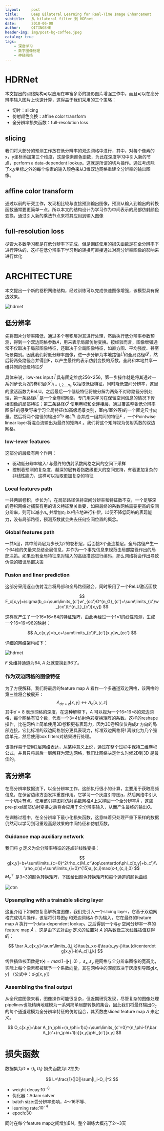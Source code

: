 ```yaml
---
layout:     post
title:      Deep Bilateral Learning for Real-Time Image Enhancement 
subtitle:   从 bilateral filter 到 HDRnet
date:       2018-06-08
author:     QITINGSHE
header-img: img/post-bg-coffee.jpeg
catalog: true
tags:
    - 深度学习
    - 数字图像处理
    - 神经网络
---
```


# HDRNet

本文提出的网络架构可以应用在丰富多彩的摄影图片增强工作中，而且可以在高分辨率输入图片上快速计算，这得益于我们采用的三个策略：

- 切片：slicing
- 仿射颜色变换：affine color transform
- 全分辨率损失函数：full-resolution loss

## slicing

我们将大部分的预测工作放在低分辨率的双边网格中进行，其中，对每个像素的x，y坐标添加第三个维度，这是像素颜色函数，为此在深度学习中引入新的节点，perform a data-dependent lookup。这就是所谓的切片操作。通过考虑除了x,y坐标之外的每个像素的输入颜色来从3维双边网格重建全分辨率的输出图像。

## affine color transform

通过以前的研究工作，发现相比较与直接预测输出图像，预测从输入到输出的转换函数通常要更简单一点。所以本文的结构设计为学习作为中间表示的局部仿射颜色变换，通过引入新的乘法节点来将其应用到输入图像

## full-resolution loss

尽管大多数学习都是在低分辨率下完成，但是训练使用的损失函数是在全分辨率下进行评估的，这样在低分辨率下学习到的转换可直接通过对高分辨率图像的影响来进行优化

# ARCHITECTURE

本文提出一个新的卷积网络结构，经过训练可以完成快速图像增强，该模型具有保边效果。

![hdrnet](https://github.com/Qitingshe/Qitingshe.github.io/raw/master/_posts/assets/hdrnet.png)

## 低分辨率

先将图片分辨率降低，通过多个卷积层对其进行处理，然后执行低分辨率参数预测，得到一个双边网格参数$A$，用来表示局部仿射变换。按经验而言，图像增强通常不仅取决于局部图像特征，还取决于全局图像特征，如直方图、平均强度、甚至场景类别。因此我们将低分辨率图像，进一步分解为本地路径$L^i$和全局路径$G^i$，然后将两条路径合并得到$F$，以产生最终的表示仿射变换的系数。全局和本地共享一组共同的低级特征$S^i$

具体来说，low-res input $\bar I$ 具有固定维度256×256，第一步操作就是将其通过一系列步长为2的卷积层$(S^i)_{i=1,2....n_s}$ 以抽取低级特征，同时降低空间分辨率，这里的激活函数为ReLU。之后最后一个低级特征将被分解为两条不对称路径分别处理，第一条路径$L^i$ 是一个全卷积网络，专门用来学习在保留空间信息的情况下传播图像的局部特征；第二条路径$G^i$ 使用卷积和全连接层，通过覆盖整张低分辨率图像$\bar I$ 的感受野来学习全局特征(如高级场景类别，室内/室外等)的一个固定尺寸向量。然后将两个路径的输出$G^{n_G}$ 和$L^{n_L}$ 合并成一组共同的特征$F$ ，一个Pointwise linear layer将混合流输出为最终的矩阵$A$ 。我们将这个矩阵视为仿射系数的双边网格。

### low-lever features

这部分的层级有两个作用：

- 驱动低分辨率输入$\bar I$ 与最终的仿射系数网格之间的空间下采样
- 控制着预测的复杂度，越深的层有着指数级更大的空间支持，有着更加复杂的非线性能力，这样可以抽取更加复杂的特征

### Local features path

一共两层卷积，步长为1，在局部路径保持空间分辨率和特征数不变，一个足够深的卷积网络对捕获有用的语义特征至关重要，如果最终的系数网格需要更高的空间分辨率，则可以减小$n_s$ 并增加$n_l$ 以相应地进行补偿，以便不降低网络的表现能力，没有局部路径，预测系数就会失去任何空间位置的概念。

### Global features path

一共5层，其中前两层为步长为2的卷积层，后面接3个全连接层。全局路径产生一个64维的矢量来总结全局信息，并作为一个事先信息来规范由局部路径作出的局部决策。如果没有全局特征来对输入的高级描述进行编码，那么网络将会作出导致伪像的错误局部决策

### Fusion and liner prediction

这部分采用逐点仿射混合将局部和全局路径融合，同时采用了一个ReLU激活函数


$$
F_c[x,y]=\sigma(b_c+\sum\limits_{c'}w'_{cc'}G^{n_G}_{c'}+\sum\limits_{c'}w_{cc'}L^{n_L}_{c'}[x,y])
$$


这样就产生了一个16×16×64的特征矩阵，由此再经过一个1×1的线性预测，生成一个16×16×96的映射：


$$
A_c[x,y]=b_c+\sum\limits_{c'}F_{c'}[x,y]w_{cc'}
$$


详细的网络架构如下：

![hdrnet](https://github.com/Qitingshe/Qitingshe.github.io/raw/master/_posts/assets/hdrnetarchi.png)

$F$ 处维持通道为64, $A$ 处就变换到96了。



### 作为双边网格的图像特征

为了方便解释，我们将最后的feature map $A$ 看作一个多通道双边网格，该网格的第三维将会被展开：
$$
A_{dc+z}[x,y]\leftrightarrow A_c[x,y,z]
$$
其中$d=8$ 表示网格的深度，在这种解释下，$A$ 可以视为一个16×16×8的双边网格，每个网格有12个数，代表一个3×4仿射色彩变换矩阵的系数。这样的reshape操作，比在网格上简单使用3D卷积更有表现力，因为3D卷积仅仅完成$z$ 方向的局部连接。它比标准的双边网格划分更具表现力，标准双边网格将$I$ 离散化为几个强度单元，然后使用box filters对结果进行处理。

该操作易于使用2层网络表达，从某种意义上说，通过在整个过程中保持二维卷积公式，并且只将最后一层解释为双边网格，我们让网络决定什么时候2D到3D  是最佳的。

## 高分辨率

在高分辨率数据流下，以全分辨率工作，这部执行很小的计算，主要用于获取高频信息，在保留边缘方面发挥重要作用。它学习一个灰度引导图$g$，然后网络中引入一个切片节点，使用该引导图将仿射系数网格$A$上采样回一个全分辨率$\bar A$ ，这些pre-pixel局部仿射变换之后将会应用于全分辨率输入，从而产生最终的输出$O$。

在训练过程中，在全分辨率下最小化损失函数，这意味着只处理严重下采样的数据仍然可以学习到可重现高频效果的中间特征和仿射系数。

### Guidance map auxiliary network

我们将 $g$ 定义为全分辨率特征的逐点非线性变换：


$$
g[x,y]=b+\sum\limits_{c=0}^2\rho_c(M_c^\top\centerdot\phi_c[x,y]+b_c')\\
\rho_c(x)=\sum\limits_{i=0}^{15}a_{c,i}max(x-t_{c,i},0)
$$
$M_c^\top$ 是3×3的颜色转换矩阵，下图给出颜色转换矩阵和每个通道的颜色曲线

![ctm](https://github.com/Qitingshe/Qitingshe.github.io/raw/master/_posts/assets/hdrctm.png)

### Upsampling with a trainable slicing layer

这里介绍下如何恢复高解析度图像，我们先引入一个slicing layer，它基于双边网格完成切片操作，该层将引导图$g$ 和双边网格$A$ 作为输入，它在最终的feature map $A$ 执行一个data-dependent lookup，之后得到一个与$g$ 空间分辨率一样的feature map $\bar A$ ，这是由下式对由$g$ 定义的位置对 $A$ 的系数做三次线性插值获得的：


$$
\bar A_c[x,y]=\sum\limits_{i,j,k}\tau(s_xx-i)\tau(s_yy-j)\tau(d\centerdot g[x,y]-k)A_c[i,j,k]
$$

线性插值核函数是$\tau(\centerdot)=max(1-\|\centerdot\|,0)$ ，$s_x,s_y$ 是网格与全分辨率图像的宽高比，实际上每个像素都被赋予一个系数向量，其在网格中的深度取决于灰度引导图$g[x,y]$ （公式中：$d\centerdot g[x,y]$）

### Assembling the final output

从全尺度图像来看，图像操作可能很复杂，但近期研究发现，尽管复杂的图像处理pipelines也能精确地建模为一系列简单局部转换的集合，因此我们将最终输出$O_c$ 的每个通道建模为全分辨率特征的仿射组合，其系数由sliced feature map $\bar A$ 来定义。


$$
O_c[x,y]=\bar A_{n_\phi+(n_\phi+1)c}+\sum\limits_{c'=0}^{n_\phi-1}\bar A_{c'+(n_\phi+1)c}[x,y]\phi_{c'}[x,y]
$$


# 损失函数
数据集为$D=\{I_i,O_i\}$
损失函数为L2损失:


$$
L=\frac{1}{|D|}\sum|I_i-O_i|^2
$$

- weight decay:$10^{-8}$
- 优化器：Adam solver
- batch size:受分辨率影响，4～16不等、
- learning rate:$10^{-4}$
- epoch:30

同时在每个feature map之间增加BN，整个训练大概花了2～3天